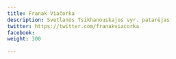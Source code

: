 ```yaml
---
title: Franak Viačorka
description: Svetlanos Tsikhanouskajos vyr. patarėjas
twitter: https://twitter.com/franakviacorka
facebook: 
weight: 300

---
```

